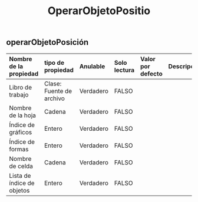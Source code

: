 ﻿---
title: OperarObjetoPositio
second_title: Aspose.Cells Cloud Documen
type: docs
url: /es/specification/model/operateobjectposition/
description: "Aspose.Cells Especificación del modelo de nube: OperateObjectPosition. Maneje sin esfuerzo Excel y otros documentos de hoja de cálculo con funciones como abrir, generar, editar, dividir, fusionar, comparar y convertir."
weight: 50
---
## **operarObjetoPosición**

 

| Nombre de la propiedad| tipo de propiedad| Anulable| Solo lectura| Valor por defecto| Descripción|
|:- |:- |:- |:- |:- |:- |
| Libro de trabajo| Clase: Fuente de archivo| Verdadero| FALSO|||
| Nombre de la hoja| Cadena| Verdadero| FALSO|||
| Índice de gráficos| Entero| Verdadero| FALSO|||
| Índice de formas| Entero| Verdadero| FALSO|||
| Nombre de celda| Cadena| Verdadero| FALSO|||
| Lista de índice de objetos| Entero| Verdadero| FALSO|||

